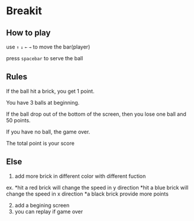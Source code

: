 Breakit
=======

How to play
-----------

use `↑` `↓` `←` `→` to move the bar(player)

press `spacebar` to serve the ball

Rules
-----

If the ball hit a brick, you get 1 point.

You have 3 balls at beginning. 

If the ball drop out of the bottom of the screen, then you lose one ball and 50 points.

If you have no ball, the game over.

The total point is your score


Else
----

 1. add more brick in different color with different fuction
 
   ex. *hit a red brick will change the speed in y direction
       *hit a blue brick will change the speed in x direction
       *a black brick provide more points

 2. add a begining screen
 3. you can replay if game over
